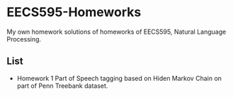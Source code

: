 # EECS595-Homeworks
My own homework solutions of homeworks of EECS595, Natural Language Processing.

## List
+ Homework 1 Part of Speech tagging based on Hiden Markov Chain on part of Penn Treebank dataset.
